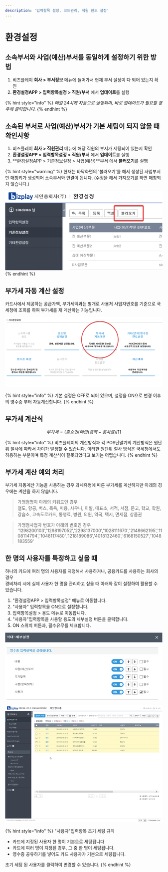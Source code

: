 ```yaml
---
description: '입력항목 설정, 코드관리, 직원 한도 설정'
---
```


# 환경설정

## 소속부서와 사업\(예산\)부서를 동일하게 설정하기 위한 방법 <a id="1"></a>

1. 비즈플레이 **회사 &gt; 부서정보** 메뉴에 들어가서 현재 부서 설정이 다 되어 있는지 확인
2. **환경설정APP &gt; 입력항목설정 &gt; 직원/부서** 에서 **업데이트**를 실행

{% hint style="info" %}
_매일 24시에 자동으로 실행되며, 바로 업데이트가 필요할 경우에 클릭합니다._
{% endhint %}

## 소속된 부서로 사업\(예산\)부서가 기본 세팅이 되지 않을 때 확인사항 <a id="2"></a>

1. 비즈플레이 **회사 &gt; 직원관리** 메뉴에 해당 직원의 부서가 세팅되어 있는지 확인
2. **환경설정APP &gt; 입력항목설정 &gt; 직원/부서** 에서 **업데이트**를 실행
3. **환경설정APP &gt; 기준정보설정 &gt; 사업\(예산\)**부서 에서 **불러오기**를 실행

{% hint style="warning" %}
현재는 바닥화면의 '불러오기'를 해서 생성된 사업부서만 매칭키가 생성되어 소속부서와 연결이 됩니다. \(수정을 해서 가져오기를 하면 매칭되지 않습니다.\)

![](../.gitbook/assets/iexplore_fuyxjbthhj.png)
{% endhint %}

## 부가세 자동 계산 설정 <a id="3"></a>

카드사에서 제공하는 공급가액, 부가세액과는 별개로 사용처 사업자번호를 기준으로 국세청에 조회를 하여 부가세를 재 계산하는 기능입니다.

![](../.gitbook/assets/iexplore_be03ct1ikx.png)

{% hint style="info" %}
기본 설정은 OFF로 되어 있으며, 설정을 ON으로 변경 이후의 영수증 부터 자동계산합니다.
{% endhint %}

## 부가세 계산식 <a id="4"></a>

$$
부가세 = (총 승인(매입)금액 - 봉사료) / 11
$$

{% hint style="info" %}
비즈플레이의 계산방식과 각 POS단말기의 계산방식은 원단위 절사에 따라서 차이가 발생할 수 있습니다. 이러한 원단위 절사 방식은 국세청에서도 허용하는 부분이며 특정 계산식이 잘못되었다고 보기는 어렵습니다.
{% endhint %}

## 부가세 계산 예외 처리 <a id="5"></a>

부가세 자동계산 기능을 사용하는 경우 과세유형에 따른 부가세를 계산하지만 아래의 경우에는 계산을 하지 않습니다.

> 가맹점명이 아래의 키워드인 경우  
> 철도, 항공, 버스, 목욕, 미용, 사우나, 이발, 매표소, 서적, 서점, 문고, 학교, 학원, 강습소, 고속도로카드, 통행료, 병원, 의원, 약국, 택시, 면세점, 상품권

> 가맹점사업자 번호가 아래의 번호인 경우  
> '1298200103','1298197052','2298137000','1028111670','2148662195','1108114794','1048117480','1218189086','4018132460','6168150527','1048183559'



## 한 명의 사용자를 특정하고 싶을 때

하나의 카드에 여러 명의 사용자를 지정해서 사용하거나, 공용카드를 사용하는 회사의 경우  
경비처리 시에 실제 사용자 한 명을 관리하고 싶을 때 아래와 같이 설정하여 활용할 수 있습니다.

1. "환경설정APP &gt; 입력항목설정" 메뉴로 이동합니다.
2. "사용자" 입력항목을 ON으로 설정합니다.   
3. 입력항목설정 &gt; 용도 메뉴로 이동합니다.
4. "사용자"입력항목을 사용할 용도의 세부설정 버튼을 클릭합니다.
5. ON 스위치 버튼과, 필수유무를 체크합니다.  

![&#xC6A9;&#xB3C4; &#xBCC4; &#xC0AC;&#xC6A9;&#xC790; &#xC785;&#xB825;&#xD56D;&#xBAA9; &#xC0AC;&#xC6A9; &#xC608;&#xC2DC;](../.gitbook/assets/undefined%20%2810%29.png)

![&#xC0AC;&#xC6A9;&#xC790; &#xC785;&#xB825;&#xD56D;&#xBAA9;&#xC740; &#xCE74;&#xB4DC;&#xC0AC;&#xC6A9;&#xC790;&#xAC00; &#xCD08;&#xAE30; &#xC138;&#xD305;&#xB429;&#xB2C8;&#xB2E4;.](../.gitbook/assets/undefined.gif)

{% hint style="info" %}
"사용자"입력항목 초기 세팅 규칙

* 카드에 지정된 사용자 한 명이 기본으로 세팅됩니다
* 카드에 여러 명이 지정된 경우, 그 중 한 명이 세팅됩니다.
* 영수증 공유하기를 넣어도 카드 사용자가 기본으로 세팅됩니다.

초기 세팅 된 사용자를 클릭하여 변경할 수 있습니다.
{% endhint %}

